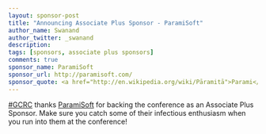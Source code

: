 ```yaml
---
layout: sponsor-post
title: "Announcing Associate Plus Sponsor - ParamiSoft"
author_name: Swanand
author_twitter: _swanand
description:
tags: [sponsors, associate plus sponsors]
comments: true
sponsor_name: ParamiSoft
sponsor_url: http://paramisoft.com/
sponsor_quote: <a href="http://en.wikipedia.org/wiki/Pāramitā">Parami</a> in ParamiSoft means perfection in Pali.  We practice <a href="http://en.wikipedia.org/wiki/Pāramitā">Paramies</a> everyday.  We are creating a balanced working environment to empower high performance teams to give a WOW service to our clients. We are committed to increase quality of life for everyone associated with ParamiSoft.
---
```


<a href="https://twitter.com/search?q=%23gcrc14">#GCRC</a> thanks <a href="//paramisoft.com/" target="_blank">ParamiSoft</a> for backing the conference as an Associate Plus Sponsor.  Make sure you catch some of their infectious enthusiasm when you run into them at the conference!
